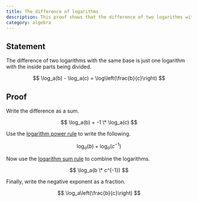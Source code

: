 ```yaml
---
title: The difference of logarithms
description: This proof shows that the difference of two logarithms with the same base is just one logarithm with the inside parts being divided.
category: algebra
---
```


## Statement

The difference of two logarithms with the same base is just one logarithm with the inside parts being divided.

$$ \log_a(b) - \log_a(c) = \log\left(\frac{b}{c}\right) $$

## Proof

Write the difference as a sum.

$$ \log_a(b) + -1 \* \log_a(c) $$

Use the [logarithm power rule](/proofs/logarithm-power-rule) to write the following.

$$ \log_a(b) + \log_a(c^{-1}) $$

Now use the [logarithm sum rule](/proofs/sum-of-logarithms) to combine the logarithms.

$$ \log_a(b \* c^{-1}) $$

Finally, write the negative exponent as a fraction.

$$ \log_a\left(\frac{b}{c}\right) $$
